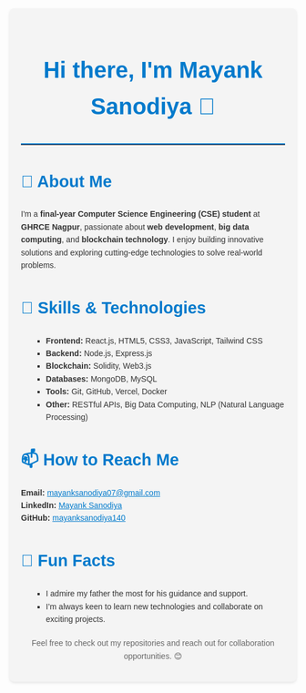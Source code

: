 <section style="font-family: Arial, sans-serif; line-height: 1.6; padding: 20px; background-color: #f4f4f4; color: #333; max-width: 800px; margin: auto; border-radius: 8px; box-shadow: 0 2px 5px rgba(0, 0, 0, 0.1);">
  <h1 style="font-size: 2.5rem; color: #007acc; text-align: center;">Hi there, I'm Mayank Sanodiya 👋</h1>
  <hr style="margin: 20px 0; border: none; border-top: 2px solid #007acc;">
  
  <h2 style="color: #007acc; font-size: 1.8rem;">🚀 About Me</h2>
  <p>
    I'm a <strong>final-year Computer Science Engineering (CSE) student</strong> at <strong>GHRCE Nagpur</strong>, passionate about <strong>web development</strong>, 
    <strong>big data computing</strong>, and <strong>blockchain technology</strong>. I enjoy building innovative solutions and exploring cutting-edge technologies to solve real-world problems.
  </p>

  <h2 style="color: #007acc; font-size: 1.8rem;">💼 Skills & Technologies</h2>
  <ul style="list-style-type: square; margin-left: 20px;">
    <li><strong>Frontend:</strong> React.js, HTML5, CSS3, JavaScript, Tailwind CSS</li>
    <li><strong>Backend:</strong> Node.js, Express.js</li>
    <li><strong>Blockchain:</strong> Solidity, Web3.js</li>
    <li><strong>Databases:</strong> MongoDB, MySQL</li>
    <li><strong>Tools:</strong> Git, GitHub, Vercel, Docker</li>
    <li><strong>Other:</strong> RESTful APIs, Big Data Computing, NLP (Natural Language Processing)</li>
  </ul>

  <h2 style="color: #007acc; font-size: 1.8rem;">📫 How to Reach Me</h2>
  <p>
    <strong>Email:</strong> <a href="mailto:mayanksanodiya07@gmail.com" style="color: #007acc;">mayanksanodiya07@gmail.com</a><br>
    <strong>LinkedIn:</strong> <a href="https://www.linkedin.com/in/mayank-sanodiya" target="_blank" style="color: #007acc;">Mayank Sanodiya</a><br>
    <strong>GitHub:</strong> <a href="https://github.com/mayanksanodiya140" target="_blank" style="color: #007acc;">mayanksanodiya140</a>
  </p>

  <h2 style="color: #007acc; font-size: 1.8rem;">🌱 Fun Facts</h2>
  <ul style="list-style-type: square; margin-left: 20px;">
    <li>I admire my father the most for his guidance and support.</li>
    <li>I’m always keen to learn new technologies and collaborate on exciting projects.</li>
  </ul>

  <p style="text-align: center; margin-top: 20px; color: #666;">Feel free to check out my repositories and reach out for collaboration opportunities. 😊</p>
</section>
